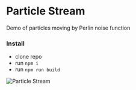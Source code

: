 # Particle Stream

Demo of particles moving by Perlin noise function 

### Install
* clone repo
* run `npm i`
* run `npm run build`

![Particle Stream](http://i.giphy.com/xTiN0tMbzKPjV0gN2w.gif)
